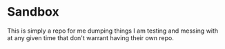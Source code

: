 # Sandbox

This is simply a repo for me dumping things I am testing and messing with at any given time that don't warrant having their own repo.